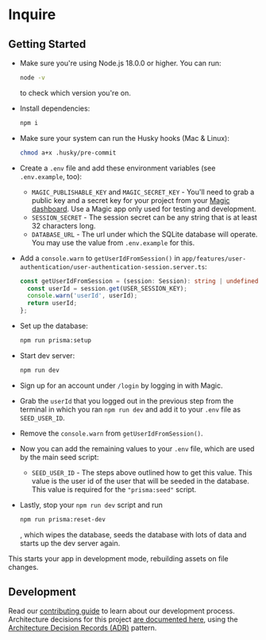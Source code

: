 # Inquire

## Getting Started

- Make sure you're using Node.js 18.0.0 or higher. You can run:

  ```sh
  node -v
  ```

  to check which version you're on.

- Install dependencies:

  ```sh
  npm i
  ```

- Make sure your system can run the Husky hooks (Mac & Linux):

  ```sh
  chmod a+x .husky/pre-commit
  ```

- Create a `.env` file and add these environment variables (see `.env.example`,
  too):

  - `MAGIC_PUBLISHABLE_KEY` and `MAGIC_SECRET_KEY` - You'll need to grab a
    public key and a secret key for your project from your
    [Magic dashboard](https://magic.link). Use a Magic app only used for testing and development.
  - `SESSION_SECRET` - The session secret can be any string that is at least 32
    characters long.
  - `DATABASE_URL` - The url under which the SQLite database will operate. You
    may use the value from `.env.example` for this.

- Add a `console.warn` to `getUserIdFromSession()` in
  `app/features/user-authentication/user-authentication-session.server.ts`:

  ```ts
  const getUserIdFromSession = (session: Session): string | undefined => {
    const userId = session.get(USER_SESSION_KEY);
    console.warn('userId', userId);
    return userId;
  };
  ```

- Set up the database:

  ```sh
  npm run prisma:setup
  ```

- Start dev server:

  ```sh
  npm run dev
  ```

- Sign up for an account under `/login` by logging in with Magic.

- Grab the `userId` that you logged out in the previous step from the terminal
  in which you ran `npm run dev` and add it to your `.env` file as
  `SEED_USER_ID`.

- Remove the `console.warn` from `getUserIdFromSession()`.

- Now you can add the remaining values to your `.env` file, which are used by
  the main seed script:

  - `SEED_USER_ID` - The steps above outlined how to get this value. This value
    is the user id of the user that will be seeded in the database. This value
    is required for the `"prisma:seed"` script.

- Lastly, stop your `npm run dev` script and run

  ```sh
  npm run prisma:reset-dev
  ```

  , which wipes the database, seeds the database with lots of data and starts up
  the dev server again.

This starts your app in development mode, rebuilding assets on file changes.

## Development

Read our [contributing guide][contributing] to learn about our development process. Architecture decisions for this project [are documented here][adrs], using the [Architecture Decision Records (ADR)][adrs-pattern] pattern.

<!-- Links -->

[adrs-pattern]: http://thinkrelevance.com/blog/2011/11/15/documenting-architecture-decisions

<!-- Repo links -->

[adrs]: https://github.com/iulspop/inquire/tree/main/docs/adr
[contributing]: https://github.com/iulspop/inquire/blob/main/CONTRIBUTING.md
